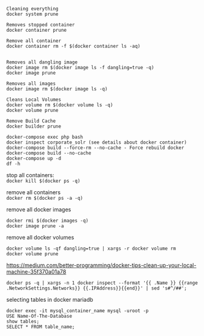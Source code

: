 
```
Cleaning everything
docker system prune

Removes stopped container
docker container prune

Remove all container
docker container rm -f $(docker container ls -aq)


Removes all dangling image
docker image rm $(docker image ls -f dangling=true -q)
docker image prune

Removes all images
docker image rm $(docker image ls -q)

Cleans Local Volumes
docker volume rm $(docker volume ls -q)
docker volume prune

Remove Build Cache
docker builder prune

```

```
docker-compose exec php bash
docker inspect corporate_solr (see details about docker container)
docker-compose build --force-rm --no-cache - Force rebuild docker
docker-compose build --no-cache
docker-compose up -d
df -h
```

stop all containers:  
```docker kill $(docker ps -q)```

remove all containers  
```docker rm $(docker ps -a -q)```

remove all docker images  
```
docker rmi $(docker images -q)
docker image prune -a
```

remove all docker volumes  
```
docker volume ls -qf dangling=true | xargs -r docker volume rm
docker volume prune
```
https://medium.com/better-programming/docker-tips-clean-up-your-local-machine-35f370a01a78

```
docker ps -q | xargs -n 1 docker inspect --format '{{ .Name }} {{range .NetworkSettings.Networks}} {{.IPAddress}}{{end}}' | sed 's#^/##';
```

selecting tables in docker mariadb
```
docker exec -it mysql_container_name mysql -uroot -p
USE Name-Of-The-Database
show tables;
SELECT * FROM table_name;
```
